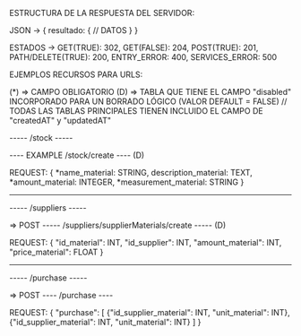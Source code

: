 ESTRUCTURA DE LA RESPUESTA DEL SERVIDOR:

JSON -> {
            resultado: {
                // DATOS
            }
        } 

ESTADOS -> 
    GET(TRUE): 302,
    GET(FALSE): 204,
    POST(TRUE): 201,
    PATH/DELETE(TRUE): 200,
    ENTRY_ERROR: 400,
    SERVICES_ERROR: 500

EJEMPLOS RECURSOS PARA URLS:

(*) => CAMPO OBLIGATORIO
(D) => TABLA QUE TIENE EL CAMPO "disabled" INCORPORADO PARA UN BORRADO LÓGICO (VALOR DEFAULT = FALSE)
// TODAS LAS TABLAS PRINCIPALES TIENEN INCLUIDO EL CAMPO DE "createdAT" y "updatedAT"






----- /stock -----

---- EXAMPLE /stock/create ---- (D)


REQUEST: {
            *name_material: STRING,
            description_material: TEXT,
            *amount_material: INTEGER,
            *measurement_material: STRING
        }

-----------------------------------------------------------------------------

----- /suppliers -----

=> POST ----- /suppliers/supplierMaterials/create ----- (D)

REQUEST: {
  "id_material": INT,
  "id_supplier": INT,
  "amount_material": INT,
  "price_material": FLOAT
}

-----------------------------------------------------------------------------

----- /purchase -----

=> POST ---- /purchase ----

REQUEST: {
  "purchase": [
    {"id_supplier_material": INT, "unit_material": INT},
    {"id_supplier_material": INT, "unit_material": INT}
    ]
}

